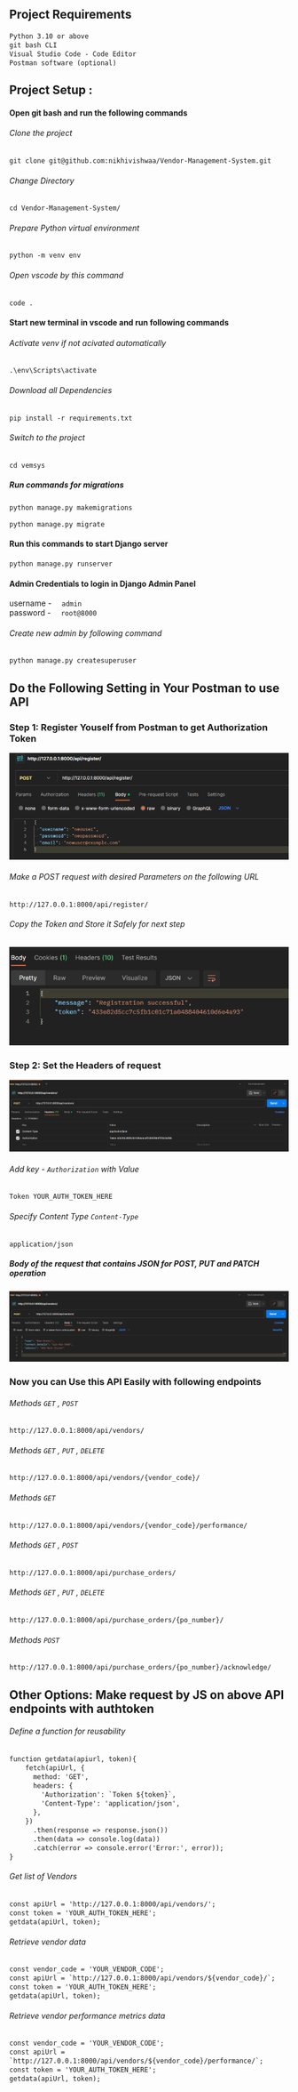 
## Project Requirements

```
Python 3.10 or above
git bash CLI
Visual Studio Code - Code Editor
Postman software (optional)
```


## Project Setup : 

#### Open git bash and run the following commands

###### Clone the project
```
git clone git@github.com:nikhivishwaa/Vendor-Management-System.git
```

###### Change Directory
```
cd Vendor-Management-System/
``` 

###### Prepare Python virtual environment
```
python -m venv env
```

###### Open vscode by this command
```
code .
```


#### Start new terminal in vscode and run following commands

###### Activate venv if not acivated automatically
```
.\env\Scripts\activate
```

###### Download all Dependencies
```
pip install -r requirements.txt
```

###### Switch to the project
```
cd vemsys
```

##### Run commands for migrations
```
python manage.py makemigrations
```
```
python manage.py migrate
```


#### Run this commands to start Django server

```
python manage.py runserver
```

#### Admin Credentials to login in Django Admin Panel

username - `   admin       `<br>
password - `   root@8000   `<br>

###### Create new admin by following command

```
python manage.py createsuperuser
```

## Do the Following Setting in Your Postman to use API

### Step 1: Register Youself from Postman to get Authorization Token

<img src="resource/register.png">

###### Make a POST request with desired Parameters on the following URL
```
http://127.0.0.1:8000/api/register/
```

###### Copy the Token and Store it Safely for next step

<img src="resource/token.png">


### Step 2: Set the Headers of request

<img src='resource/headers.png'>

###### Add key -  `Authorization`  with Value

```
Token YOUR_AUTH_TOKEN_HERE
```

###### Specify Content Type `Content-Type`

```
application/json
```

##### Body of the request that contains JSON for POST, PUT and PATCH operation

<img src='resource/body.png'>


### Now you can Use this API Easily with following endpoints

######  Methods  ` GET ` ,  ` POST `

```
http://127.0.0.1:8000/api/vendors/
```

######  Methods ` GET ` ,  ` PUT ` ,  ` DELETE `

```
http://127.0.0.1:8000/api/vendors/{vendor_code}/
```

######  Methods ` GET ` 

```
http://127.0.0.1:8000/api/vendors/{vendor_code}/performance/
```

######  Methods ` GET ` ,  ` POST `

```
http://127.0.0.1:8000/api/purchase_orders/
```

######  Methods ` GET ` ,  ` PUT ` ,  ` DELETE `

```
http://127.0.0.1:8000/api/purchase_orders/{po_number}/
```

######  Methods ` POST `

```
http://127.0.0.1:8000/api/purchase_orders/{po_number}/acknowledge/
```




## Other Options: Make request by JS on above API endpoints with authtoken


###### Define a function for reusability

```
function getdata(apiurl, token){
    fetch(apiUrl, {
      method: 'GET',
      headers: {
        'Authorization': `Token ${token}`,
        'Content-Type': 'application/json',
      },
    })
      .then(response => response.json())
      .then(data => console.log(data))
      .catch(error => console.error('Error:', error));
}
```

###### Get list of Vendors

```
const apiUrl = 'http://127.0.0.1:8000/api/vendors/';
const token = 'YOUR_AUTH_TOKEN_HERE';
getdata(apiUrl, token);
```

###### Retrieve vendor data

```
const vendor_code = 'YOUR_VENDOR_CODE';
const apiUrl = `http://127.0.0.1:8000/api/vendors/${vendor_code}/`;
const token = 'YOUR_AUTH_TOKEN_HERE';
getdata(apiUrl, token);
```


###### Retrieve vendor performance metrics data
```
const vendor_code = 'YOUR_VENDOR_CODE';
const apiUrl = `http://127.0.0.1:8000/api/vendors/${vendor_code}/performance/`;
const token = 'YOUR_AUTH_TOKEN_HERE';
getdata(apiUrl, token);
```